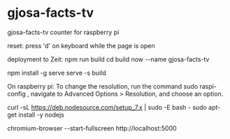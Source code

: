 # gjosa-facts-tv
gjosa-facts-tv counter for raspberry pi

reset: 
press 'd' on keyboard while the page is open

deployment to Zeit:
npm run build
cd build
now --name gjosa-facts-tv

npm install -g serve
serve -s build

On raspberry pi:
To change the resolution, run the command sudo raspi-config , navigate to Advanced Options > Resolution, and choose an option.

curl -sL https://deb.nodesource.com/setup_7.x | sudo -E bash -
sudo apt-get install -y nodejs

chromium-browser --start-fullscreen http://localhost:5000
